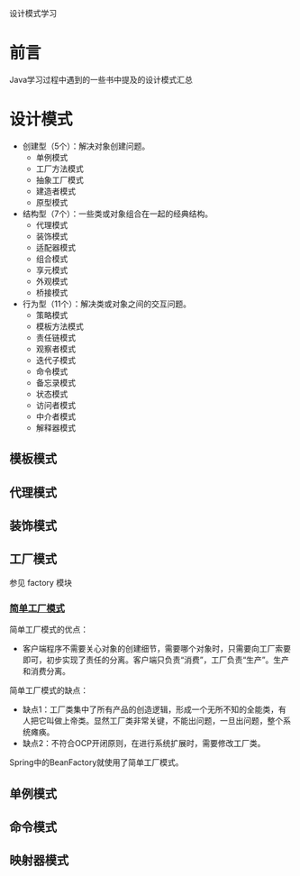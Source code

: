 设计模式学习


# 前言

Java学习过程中遇到的一些书中提及的设计模式汇总

# 设计模式

- 创建型（5个）：解决对象创建问题。
  - 单例模式 
  - 工厂方法模式 
  - 抽象工厂模式 
  - 建造者模式 
  - 原型模式
- 结构型（7个）：一些类或对象组合在一起的经典结构。
  - 代理模式
  - 装饰模式 
  - 适配器模式 
  - 组合模式 
  - 享元模式 
  - 外观模式 
  - 桥接模式
- 行为型（11个）：解决类或对象之间的交互问题。 
  - 策略模式 
  - 模板方法模式 
  - 责任链模式 
  - 观察者模式 
  - 迭代子模式
  - 命令模式 
  - 备忘录模式 
  - 状态模式 
  - 访问者模式 
  - 中介者模式 
  - 解释器模式

## 模板模式

## 代理模式

## 装饰模式

## 工厂模式

参见 factory 模块

### [简单工厂模式](src/main/java/com/nju/factory/simple/WeaponFactory.java)


简单工厂模式的优点：

- 客户端程序不需要关心对象的创建细节，需要哪个对象时，只需要向工厂索要即可，初步实现了责任的分离。客户端只负责“消费”，工厂负责“生产”。生产和消费分离。

简单工厂模式的缺点：
- 缺点1：工厂类集中了所有产品的创造逻辑，形成一个无所不知的全能类，有人把它叫做上帝类。显然工厂类非常关键，不能出问题，一旦出问题，整个系统瘫痪。
- 缺点2：不符合OCP开闭原则，在进行系统扩展时，需要修改工厂类。

Spring中的BeanFactory就使用了简单工厂模式。



## 单例模式

## 命令模式

## 映射器模式

